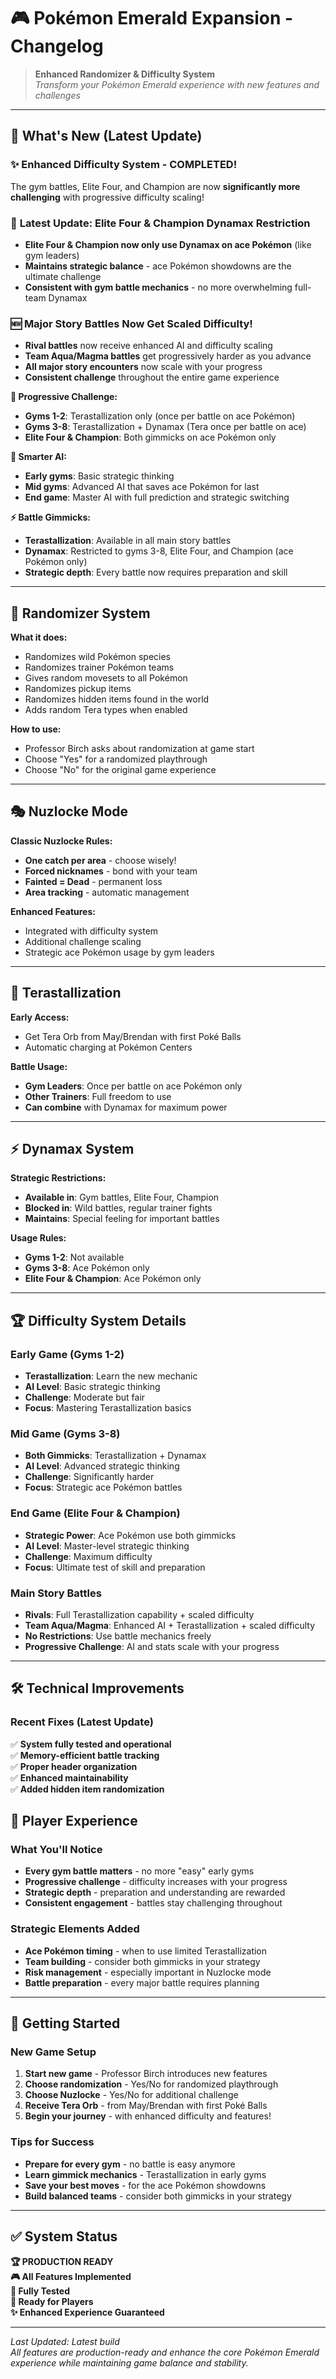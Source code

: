 # 🎮 Pokémon Emerald Expansion - Changelog

> **Enhanced Randomizer & Difficulty System**  
> *Transform your Pokémon Emerald experience with new features and challenges*

---

## 🚀 **What's New (Latest Update)**

### ✨ **Enhanced Difficulty System - COMPLETED!**
The gym battles, Elite Four, and Champion are now **significantly more challenging** with progressive difficulty scaling!

### 🔄 **Latest Update: Elite Four & Champion Dynamax Restriction**
- **Elite Four & Champion now only use Dynamax on ace Pokémon** (like gym leaders)
- **Maintains strategic balance** - ace Pokémon showdowns are the ultimate challenge
- **Consistent with gym battle mechanics** - no more overwhelming full-team Dynamax

### 🆕 **Major Story Battles Now Get Scaled Difficulty!**
- **Rival battles** now receive enhanced AI and difficulty scaling
- **Team Aqua/Magma battles** get progressively harder as you advance
- **All major story encounters** now scale with your progress
- **Consistent challenge** throughout the entire game experience

**🎯 Progressive Challenge:**
- **Gyms 1-2**: Terastallization only (once per battle on ace Pokémon)
- **Gyms 3-8**: Terastallization + Dynamax (Tera once per battle on ace)
- **Elite Four & Champion**: Both gimmicks on ace Pokémon only

**🧠 Smarter AI:**
- **Early gyms**: Basic strategic thinking
- **Mid gyms**: Advanced AI that saves ace Pokémon for last
- **End game**: Master AI with full prediction and strategic switching

**⚡ Battle Gimmicks:**
- **Terastallization**: Available in all main story battles
- **Dynamax**: Restricted to gyms 3-8, Elite Four, and Champion (ace Pokémon only)
- **Strategic depth**: Every battle now requires preparation and skill

---

## 🎲 **Randomizer System**

**What it does:**
- Randomizes wild Pokémon species
- Randomizes trainer Pokémon teams
- Gives random movesets to all Pokémon
- Randomizes pickup items
- Randomizes hidden items found in the world
- Adds random Tera types when enabled

**How to use:**
- Professor Birch asks about randomization at game start
- Choose "Yes" for a randomized playthrough
- Choose "No" for the original game experience

---

## 🎭 **Nuzlocke Mode**

**Classic Nuzlocke Rules:**
- **One catch per area** - choose wisely!
- **Forced nicknames** - bond with your team
- **Fainted = Dead** - permanent loss
- **Area tracking** - automatic management

**Enhanced Features:**
- Integrated with difficulty system
- Additional challenge scaling
- Strategic ace Pokémon usage by gym leaders

---

## 🔮 **Terastallization**

**Early Access:**
- Get Tera Orb from May/Brendan with first Poké Balls
- Automatic charging at Pokémon Centers

**Battle Usage:**
- **Gym Leaders**: Once per battle on ace Pokémon only
- **Other Trainers**: Full freedom to use
- **Can combine** with Dynamax for maximum power

---

## ⚡ **Dynamax System**

**Strategic Restrictions:**
- **Available in**: Gym battles, Elite Four, Champion
- **Blocked in**: Wild battles, regular trainer fights
- **Maintains**: Special feeling for important battles

**Usage Rules:**
- **Gyms 1-2**: Not available
- **Gyms 3-8**: Ace Pokémon only
- **Elite Four & Champion**: Ace Pokémon only

---

## 🏆 **Difficulty System Details**

### **Early Game (Gyms 1-2)**
- **Terastallization**: Learn the new mechanic
- **AI Level**: Basic strategic thinking
- **Challenge**: Moderate but fair
- **Focus**: Mastering Terastallization basics

### **Mid Game (Gyms 3-8)**
- **Both Gimmicks**: Terastallization + Dynamax
- **AI Level**: Advanced strategic thinking
- **Challenge**: Significantly harder
- **Focus**: Strategic ace Pokémon battles

### **End Game (Elite Four & Champion)**
- **Strategic Power**: Ace Pokémon use both gimmicks
- **AI Level**: Master-level strategic thinking
- **Challenge**: Maximum difficulty
- **Focus**: Ultimate test of skill and preparation

### **Main Story Battles**
- **Rivals**: Full Terastallization capability + scaled difficulty
- **Team Aqua/Magma**: Enhanced AI + Terastallization + scaled difficulty
- **No Restrictions**: Use battle mechanics freely
- **Progressive Challenge**: AI and stats scale with your progress

---

## 🛠️ **Technical Improvements**

### **Recent Fixes (Latest Update)**
✅ **System fully tested and operational**  
✅ **Memory-efficient battle tracking**  
✅ **Proper header organization**  
✅ **Enhanced maintainability**  
✅ **Added hidden item randomization**  


## 🎯 **Player Experience**

### **What You'll Notice**
- **Every gym battle matters** - no more "easy" early gyms
- **Progressive challenge** - difficulty increases with your progress
- **Strategic depth** - preparation and understanding are rewarded
- **Consistent engagement** - battles stay challenging throughout

### **Strategic Elements Added**
- **Ace Pokémon timing** - when to use limited Terastallization
- **Team building** - consider both gimmicks in your strategy
- **Risk management** - especially important in Nuzlocke mode
- **Battle preparation** - every major battle requires planning

---

## 🚀 **Getting Started**

### **New Game Setup**
1. **Start new game** - Professor Birch introduces new features
2. **Choose randomization** - Yes/No for randomized playthrough
3. **Choose Nuzlocke** - Yes/No for additional challenge
4. **Receive Tera Orb** - from May/Brendan with first Poké Balls
5. **Begin your journey** - with enhanced difficulty and features!

### **Tips for Success**
- **Prepare for every gym** - no battle is easy anymore
- **Learn gimmick mechanics** - Terastallization in early gyms
- **Save your best moves** - for the ace Pokémon showdowns
- **Build balanced teams** - consider both gimmicks in your strategy

---

## ✅ **System Status**

**🏆 PRODUCTION READY**  
**🎮 All Features Implemented**  
**🧪 Fully Tested**  
**🚀 Ready for Players**  
**✨ Enhanced Experience Guaranteed**

---

*Last Updated: Latest build*  
*All features are production-ready and enhance the core Pokémon Emerald experience while maintaining game balance and stability.*